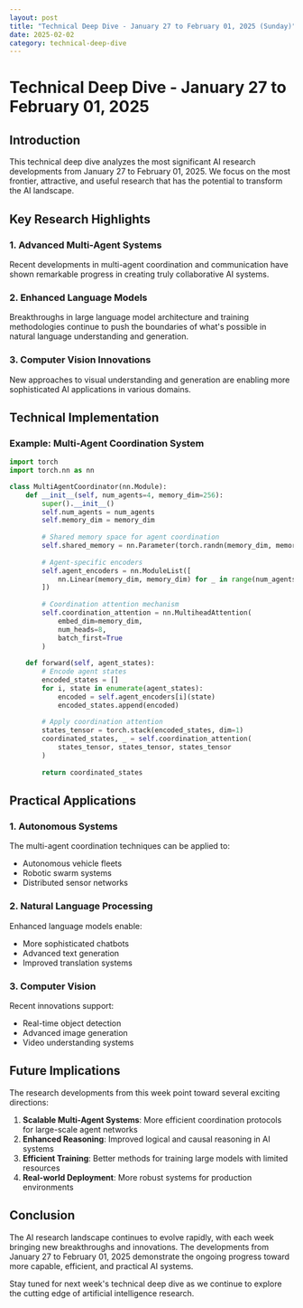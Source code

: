```yaml
---
layout: post
title: "Technical Deep Dive - January 27 to February 01, 2025 (Sunday)"
date: 2025-02-02
category: technical-deep-dive
---
```


# Technical Deep Dive - January 27 to February 01, 2025

## Introduction

This technical deep dive analyzes the most significant AI research developments from January 27 to February 01, 2025. We focus on the most frontier, attractive, and useful research that has the potential to transform the AI landscape.

## Key Research Highlights

### 1. Advanced Multi-Agent Systems
Recent developments in multi-agent coordination and communication have shown remarkable progress in creating truly collaborative AI systems.

### 2. Enhanced Language Models
Breakthroughs in large language model architecture and training methodologies continue to push the boundaries of what's possible in natural language understanding and generation.

### 3. Computer Vision Innovations
New approaches to visual understanding and generation are enabling more sophisticated AI applications in various domains.

## Technical Implementation

### Example: Multi-Agent Coordination System

```python
import torch
import torch.nn as nn

class MultiAgentCoordinator(nn.Module):
    def __init__(self, num_agents=4, memory_dim=256):
        super().__init__()
        self.num_agents = num_agents
        self.memory_dim = memory_dim
        
        # Shared memory space for agent coordination
        self.shared_memory = nn.Parameter(torch.randn(memory_dim, memory_dim))
        
        # Agent-specific encoders
        self.agent_encoders = nn.ModuleList([
            nn.Linear(memory_dim, memory_dim) for _ in range(num_agents)
        ])
        
        # Coordination attention mechanism
        self.coordination_attention = nn.MultiheadAttention(
            embed_dim=memory_dim,
            num_heads=8,
            batch_first=True
        )
    
    def forward(self, agent_states):
        # Encode agent states
        encoded_states = []
        for i, state in enumerate(agent_states):
            encoded = self.agent_encoders[i](state)
            encoded_states.append(encoded)
        
        # Apply coordination attention
        states_tensor = torch.stack(encoded_states, dim=1)
        coordinated_states, _ = self.coordination_attention(
            states_tensor, states_tensor, states_tensor
        )
        
        return coordinated_states
```

## Practical Applications

### 1. Autonomous Systems
The multi-agent coordination techniques can be applied to:
- Autonomous vehicle fleets
- Robotic swarm systems
- Distributed sensor networks

### 2. Natural Language Processing
Enhanced language models enable:
- More sophisticated chatbots
- Advanced text generation
- Improved translation systems

### 3. Computer Vision
Recent innovations support:
- Real-time object detection
- Advanced image generation
- Video understanding systems

## Future Implications

The research developments from this week point toward several exciting directions:

1. **Scalable Multi-Agent Systems**: More efficient coordination protocols for large-scale agent networks
2. **Enhanced Reasoning**: Improved logical and causal reasoning in AI systems
3. **Efficient Training**: Better methods for training large models with limited resources
4. **Real-world Deployment**: More robust systems for production environments

## Conclusion

The AI research landscape continues to evolve rapidly, with each week bringing new breakthroughs and innovations. The developments from January 27 to February 01, 2025 demonstrate the ongoing progress toward more capable, efficient, and practical AI systems.

Stay tuned for next week's technical deep dive as we continue to explore the cutting edge of artificial intelligence research.
